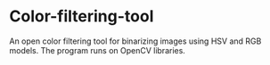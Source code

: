 # Color-filtering-tool
An open color filtering tool for binarizing images using HSV and RGB models. The program runs on OpenCV libraries.
